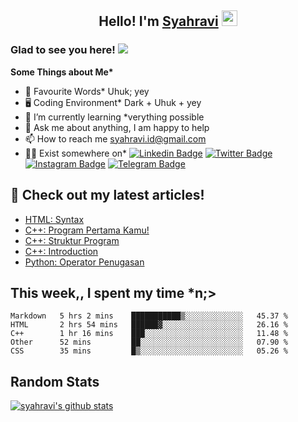 <h2 align="center">Hello! I'm <a href="https://syahravi.github.io" target="_blank">Syahravi</a> <img src="https://media.giphy.com/media/hvRJCLFzcasrR4ia7z/giphy.gif" width="25px"></h2>

### Glad to see you here! ![](https://visitor-badge.glitch.me/badge?page_id=syahravi.syahravi)

<b> Some Things about Me*</b>
- 💬 Favourite Words\* Uhuk; yey
- 🖥️ Coding Environment\* Dark + Uhuk + yey
- 🌱 I’m currently learning \*verything possible
- 👀 Ask me about anything, I am happy to help
- 📫 How to reach me syahravi.id@gmail.com
- 👨‍💻 Exist somewhere on\* 
[![Linkedin Badge](https://img.shields.io/badge/-LinkedIn-0e76a8?style=flat-square&logo=Linkedin&logoColor=white)](https://linkedin.com/in/syahravi/)
[![Twitter Badge](https://img.shields.io/badge/-Twitter-00acee?style=flat-square&logo=Twitter&logoColor=white)](https://twitter.com/syahraavi/)
[![Instagram Badge](https://img.shields.io/badge/-Instagram-e4405f?style=flat-square&logo=Instagram&logoColor=white)](https://instagram.com/syahraavi)
[![Telegram Badge](https://img.shields.io/badge/-Telegram-0088cc?style=flat-square&logo=Telegram&logoColor=white)](https://t.me/syahravi)
## 📝 Check out my latest articles!
<!-- BLOG-POST-LIST:START -->
- [HTML: Syntax](https://www.syahravi.my.id/html/)
- [C++: Program Pertama Kamu!](https://www.syahravi.my.id/cpp-first-program/)
- [C++: Struktur Program](https://www.syahravi.my.id/cpp-program-structure/)
- [C++: Introduction](https://www.syahravi.my.id/cpp/)
- [Python: Operator Penugasan](https://www.syahravi.my.id/python-assignment/)
<!-- BLOG-POST-LIST:END -->

## This week,, I spent my time \*n;>
<!--START_SECTION:waka-->
```text
Markdown   5 hrs 2 mins    ███████████▒░░░░░░░░░░░░░   45.37 % 
HTML       2 hrs 54 mins   ██████▓░░░░░░░░░░░░░░░░░░   26.16 % 
C++        1 hr 16 mins    ███░░░░░░░░░░░░░░░░░░░░░░   11.48 % 
Other      52 mins         ██░░░░░░░░░░░░░░░░░░░░░░░   07.90 % 
CSS        35 mins         █▒░░░░░░░░░░░░░░░░░░░░░░░   05.26 % 
```
<!--END_SECTION:waka-->

## Random Stats
[![syahravi's github stats](https://github-readme-stats.vercel.app/api?username=syahravi&show_icons=true&theme=synthwave)](https://github.com/syahravi/)
